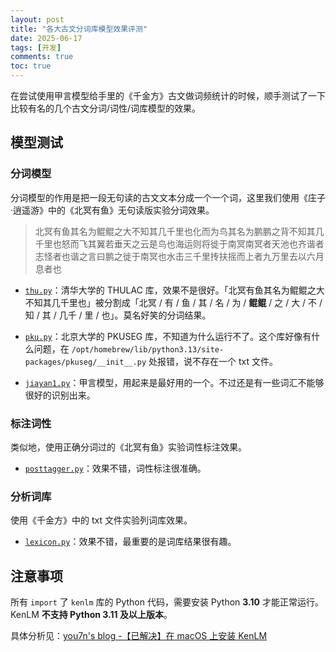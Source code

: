 ```yaml
---
layout: post
title: "各大古文分词库模型效果评测"
date: 2025-06-17
tags: [开发]
comments: true
toc: true
---
```


在尝试使用甲言模型给手里的《千金方》古文做词频统计的时候，顺手测试了一下比较有名的几个古文分词/词性/词库模型的效果。

## 模型测试

### 分词模型

分词模型的作用是把一段无句读的古文文本分成一个一个词，这里我们使用《庄子·逍遥游》中的《北冥有鱼》无句读版实验分词效果。

> 北冥有鱼其名为鲲鲲之大不知其几千里也化而为鸟其名为鹏鹏之背不知其几千里也怒而飞其翼若垂天之云是鸟也海运则将徙于南冥南冥者天池也齐谐者志怪者也谐之言曰鹏之徙于南冥也水击三千里抟扶摇而上者九万里去以六月息者也

- [`thu.py`](https://github.com/MickeyYQA/classical-chinese-word-segmentation/blob/main/thu.py)：清华大学的 THULAC 库，效果不是很好。「北冥有鱼其名为鲲鲲之大不知其几千里也」被分割成「北冥 / 有 / 鱼 / 其 / 名 / 为 / __鲲鲲__ / 之 / 大 / 不 / 知 / 其 / 几千 / 里 / 也」。莫名好笑的分词结果。

- [`pku.py`](https://github.com/MickeyYQA/classical-chinese-word-segmentation/blob/main/pku.py)：北京大学的 PKUSEG 库，不知道为什么运行不了。这个库好像有什么问题，在 `/opt/homebrew/lib/python3.13/site-packages/pkuseg/__init__.py` 处报错，说不存在一个 txt 文件。

- [`jiayan1.py`](https://github.com/MickeyYQA/classical-chinese-word-segmentation/blob/main/jiayan1.py)：甲言模型，用起来是最好用的一个。不过还是有一些词汇不能够很好的识别出来。

### 标注词性

类似地，使用正确分词过的《北冥有鱼》实验词性标注效果。

- [`posttagger.py`](https://github.com/MickeyYQA/classical-chinese-word-segmentation/blob/main/posttagger.py)：效果不错，词性标注很准确。

### 分析词库

使用《千金方》中的 txt 文件实验列词库效果。

- [`lexicon.py`](https://github.com/MickeyYQA/classical-chinese-word-segmentation/blob/main/千金方/lexicon.py)：效果不错，最重要的是词库结果很有趣。

## 注意事项

所有 `import` 了 `kenlm` 库的 Python 代码，需要安装 Python __3.10__ 才能正常运行。KenLM __不支持 Python 3.11 及以上版本__。

具体分析见：[you7n's blog -【已解决】在 macOS 上安装 KenLM](https://blog.you7n.com/2025/02/12/kenlm-installation/)
